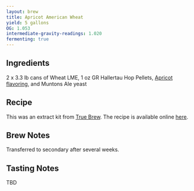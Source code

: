 ```yaml
---
layout: brew
title: Apricot American Wheat
yield: 5 gallons
OG: 1.053
intermediate-gravity-readings: 1.020
fermenting: true
---
```


## Ingredients
2 x 3.3 lb cans of Wheat LME, 1 oz GR Hallertau Hop Pellets, [Apricot flavoring](https://bsgcraftbrewing.com/apricot-flavoring-5-gallon), and Muntons Ale yeast

## Recipe
This was an extract kit from [True Brew](http://www.amazon.com/gp/product/B003SSLEHO/ref=as_li_tl?ie=UTF8&camp=1789&creative=390957&creativeASIN=B003SSLEHO&linkCode=as2&tag=zombiest-20&linkId=ADFFPGSUEU65NSZR). The recipe is available online [here](http://bsghandcraft.com/downloads/TrueBrewInstructions/K12-AmericanWheat.pdf).

## Brew Notes
Transferred to secondary after several weeks.

## Tasting Notes
TBD
